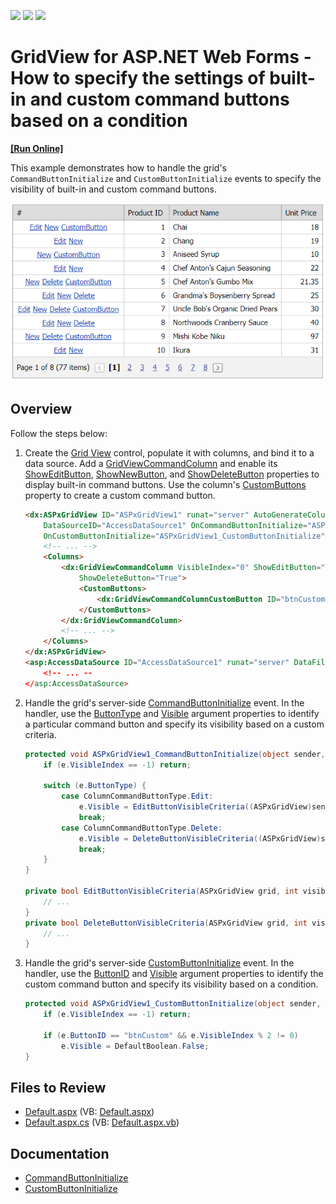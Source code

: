 <!-- default badges list -->
![](https://img.shields.io/endpoint?url=https://codecentral.devexpress.com/api/v1/VersionRange/128543079/15.1.3%2B)
[![](https://img.shields.io/badge/Open_in_DevExpress_Support_Center-FF7200?style=flat-square&logo=DevExpress&logoColor=white)](https://supportcenter.devexpress.com/ticket/details/E3028)
[![](https://img.shields.io/badge/📖_How_to_use_DevExpress_Examples-e9f6fc?style=flat-square)](https://docs.devexpress.com/GeneralInformation/403183)
<!-- default badges end -->
# GridView for ASP.NET Web Forms - How to specify the settings of built-in and custom command buttons based on a condition
<!-- run online -->
**[[Run Online]](https://codecentral.devexpress.com/e3028/)**
<!-- run online end -->

This example demonstrates how to handle the grid's `CommandButtonInitialize` and `CustomButtonInitialize` events to specify the visibility of built-in and custom command buttons.

![Buttons](buttonVisibility.png)

## Overview

Follow the steps below:

1. Create the [Grid View](https://docs.devexpress.com/AspNet/DevExpress.Web.ASPxGridView) control, populate it with columns, and bind it to a data source. Add a [GridViewCommandColumn](https://docs.devexpress.com/AspNet/DevExpress.Web.GridViewCommandColumn) and enable its [ShowEditButton](https://docs.devexpress.com/AspNet/DevExpress.Web.GridViewCommandColumn.ShowEditButton), [ShowNewButton](https://docs.devexpress.com/AspNet/DevExpress.Web.GridViewCommandColumn.ShowNewButton), and [ShowDeleteButton](https://docs.devexpress.com/AspNet/DevExpress.Web.GridViewCommandColumn.ShowDeleteButton) properties to display built-in command buttons. Use the column's [CustomButtons](https://docs.devexpress.com/AspNet/DevExpress.Web.GridViewCommandColumn.CustomButtons) property to create a custom command button.

    ```aspx
    <dx:ASPxGridView ID="ASPxGridView1" runat="server" AutoGenerateColumns="False" KeyFieldName="ProductID"
        DataSourceID="AccessDataSource1" OnCommandButtonInitialize="ASPxGridView1_CommandButtonInitialize"
        OnCustomButtonInitialize="ASPxGridView1_CustomButtonInitialize">
        <!-- ... -->
        <Columns>
            <dx:GridViewCommandColumn VisibleIndex="0" ShowEditButton="True" ShowNewButton="True"
                ShowDeleteButton="True">
                <CustomButtons>
                    <dx:GridViewCommandColumnCustomButton ID="btnCustom" Text="CustomButton" />
                </CustomButtons>
            </dx:GridViewCommandColumn>
            <!-- ... -->
        </Columns>
    </dx:ASPxGridView>
    <asp:AccessDataSource ID="AccessDataSource1" runat="server" DataFile="~/App_Data/nwind.mdb"
        <!-- ... --
    </asp:AccessDataSource>
    ```

2. Handle the grid's server-side [CommandButtonInitialize](https://docs.devexpress.com/AspNet/DevExpress.Web.ASPxGridView.CommandButtonInitialize) event. In the handler, use the [ButtonType](https://docs.devexpress.com/AspNet/DevExpress.Web.ASPxGridViewCommandButtonEventArgs.ButtonType) and [Visible](https://docs.devexpress.com/AspNet/DevExpress.Web.ASPxGridCommandButtonEventArgs.Visible) argument properties to identify a particular command button and specify its visibility based on a custom criteria.

    ```csharp
    protected void ASPxGridView1_CommandButtonInitialize(object sender, ASPxGridViewCommandButtonEventArgs e) {
        if (e.VisibleIndex == -1) return;

        switch (e.ButtonType) {
            case ColumnCommandButtonType.Edit:
                e.Visible = EditButtonVisibleCriteria((ASPxGridView)sender, e.VisibleIndex);
                break;
            case ColumnCommandButtonType.Delete:
                e.Visible = DeleteButtonVisibleCriteria((ASPxGridView)sender, e.VisibleIndex);
                break;
        }
    }

    private bool EditButtonVisibleCriteria(ASPxGridView grid, int visibleIndex) {
        // ...
    }
    private bool DeleteButtonVisibleCriteria(ASPxGridView grid, int visibleIndex) {
        // ...
    }
    ```

3. Handle the grid's server-side [CustomButtonInitialize](https://docs.devexpress.com/AspNet/DevExpress.Web.ASPxGridView.CustomButtonInitialize) event. In the handler, use the [ButtonID](https://docs.devexpress.com/AspNet/DevExpress.Web.ASPxGridCustomCommandButtonEventArgs.ButtonID) and [Visible](https://docs.devexpress.com/AspNet/DevExpress.Web.ASPxGridCustomCommandButtonEventArgs.Visible) argument properties to identify the custom command button and specify its visibility based on a condition.

    ```csharp
    protected void ASPxGridView1_CustomButtonInitialize(object sender, ASPxGridViewCustomButtonEventArgs e) {
        if (e.VisibleIndex == -1) return;

        if (e.ButtonID == "btnCustom" && e.VisibleIndex % 2 != 0)
            e.Visible = DefaultBoolean.False;
    }
    ```

## Files to Review

* [Default.aspx](./CS/WebSite/Default.aspx) (VB: [Default.aspx](./VB/WebSite/Default.aspx))
* [Default.aspx.cs](./CS/WebSite/Default.aspx.cs) (VB: [Default.aspx.vb](./VB/WebSite/Default.aspx.vb))

## Documentation

* [CommandButtonInitialize](https://docs.devexpress.com/AspNet/DevExpress.Web.ASPxGridView.CommandButtonInitialize)
* [CustomButtonInitialize](https://docs.devexpress.com/AspNet/DevExpress.Web.ASPxGridView.CustomButtonInitialize)
